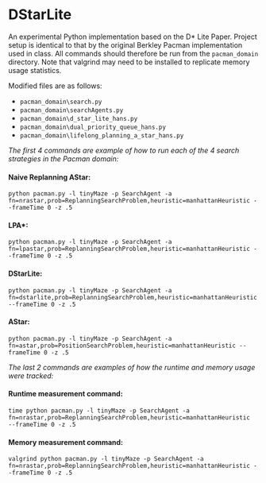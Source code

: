 # DStarLite
An experimental Python implementation based on the D* Lite Paper. Project setup is identical to that by the original Berkley Pacman  implementation used in class. All commands should therefore be run from the `pacman_domain` directory. Note that valgrind may need to be installed to replicate memory usage statistics.

Modified files are as follows:

* `pacman_domain\search.py`
* `pacman_domain\searchAgents.py`
* `pacman_domain\d_star_lite_hans.py`
* `pacman_domain\dual_priority_queue_hans.py`
* `pacman_domain\lifelong_planning_a_star_hans.py`


*The first 4 commands are example of how to run each of the 4 search strategies in the Pacman domain:*

#### Naive Replanning AStar:
`python pacman.py -l tinyMaze -p SearchAgent -a fn=nrastar,prob=ReplanningSearchProblem,heuristic=manhattanHeuristic --frameTime 0 -z .5`

#### LPA*:
`python pacman.py -l tinyMaze -p SearchAgent -a fn=lpastar,prob=ReplanningSearchProblem,heuristic=manhattanHeuristic --frameTime 0 -z .5`

#### DStarLite:
`python pacman.py -l tinyMaze -p SearchAgent -a fn=dstarlite,prob=ReplanningSearchProblem,heuristic=manhattanHeuristic --frameTime 0 -z .5`

#### AStar:
`python pacman.py -l tinyMaze -p SearchAgent -a fn=astar,prob=PositionSearchProblem,heuristic=manhattanHeuristic --frameTime 0 -z .5`

*The last 2 commands are examples of how the runtime and memory usage were tracked:*

#### Runtime measurement command:
`time python pacman.py -l tinyMaze -p SearchAgent -a fn=nrastar,prob=ReplanningSearchProblem,heuristic=manhattanHeuristic  --frameTime 0 -z .5`

#### Memory measurement command:
`valgrind python pacman.py -l tinyMaze -p SearchAgent -a fn=nrastar,prob=ReplanningSearchProblem,heuristic=manhattanHeuristic --frameTime 0 -z .5`
